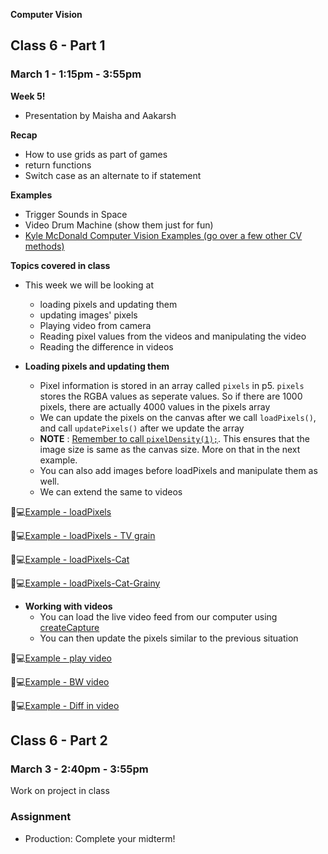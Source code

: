 **Computer Vision**

## Class 6 - Part 1
### March 1 - 1:15pm - 3:55pm

**Week 5!**
* Presentation by Maisha and Aakarsh 

**Recap**
* How to use grids as part of games
* return functions
* Switch case as an alternate to if statement

**Examples**
* Trigger Sounds in Space 
* Video Drum Machine (show them just for fun)
* [Kyle McDonald Computer Vision Examples (go over a few other CV methods)](https://kylemcdonald.github.io/cv-examples/)

**Topics covered in class**

* This week we will be looking at 
  * loading pixels and updating them
  * updating images' pixels
  * Playing video from camera
  * Reading pixel values from the videos and manipulating the video
  * Reading the difference in videos
  
* **Loading pixels and updating them**
  * Pixel information is stored in an array called `pixels` in p5. `pixels` stores the RGBA values as seperate values. So if there are 1000 pixels, there are actually 4000 values in the pixels array 
  * We can update the pixels on the canvas after we call `loadPixels()`, and call `updatePixels()` after we update the array
  * **NOTE** : [Remember to call `pixelDensity(1);`](https://p5js.org/reference/#/p5/pixelDensity). This ensures that the image size is same as the canvas size. More on that in the next example.
  * You can also add images before loadPixels and manipulate them as well.
  * We can extend the same to videos

🔴💻[Example - loadPixels](https://editor.p5js.org/itp42/sketches/R5QAQSSC4)

🔴💻[Example - loadPixels - TV grain](https://editor.p5js.org/itp42/sketches/E7F7_2P_-)

🔴💻[Example - loadPixels-Cat](https://editor.p5js.org/itp42/sketches/wVqOqP0-E)

🔴💻[Example - loadPixels-Cat-Grainy](https://editor.p5js.org/itp42/sketches/2sbnjgvfb)

* **Working with videos**
  * You can load the live video feed from our computer using [createCapture](https://p5js.org/reference/#/p5/createCapture)
  * You can then update the pixels similar to the previous situation

🔴💻[Example - play video](https://editor.p5js.org/itp42/sketches/V0INKJ8sw)

🔴💻[Example - BW video](https://editor.p5js.org/itp42/sketches/s8p4EwKjo)

🔴💻[Example - Diff in video](https://editor.p5js.org/itp42/sketches/FyMUFb2Wh)

 ## Class 6 - Part 2
### March 3 - 2:40pm - 3:55pm
Work on project in class
 
### Assignment
* Production:
  Complete your midterm!
